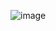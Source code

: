 

![image](https://user-images.githubusercontent.com/112601209/214479745-907b6ae9-e462-4514-985d-cec08f478544.png)


<!---
kait-kat/kait-kat is a ✨ special ✨ repository because its `README.md` (this file) appears on your GitHub profile.
You can click the Preview link to take a look at your changes.
--->
